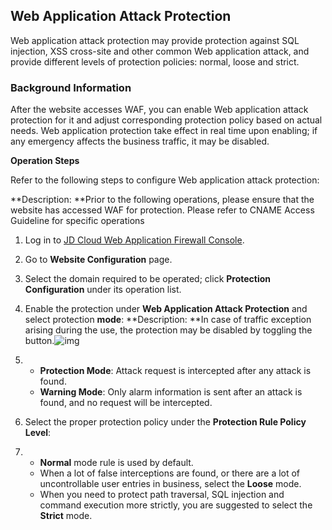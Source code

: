 ## Web Application Attack Protection

Web application attack protection may provide protection against SQL injection, XSS cross-site and other common Web application attack, and provide different levels of protection policies: normal, loose and strict.

### Background Information

After the website accesses WAF, you can enable Web application attack protection for it and adjust corresponding protection policy based on actual needs. Web application protection take effect in real time upon enabling; if any emergency affects the business traffic, it may be disabled.

**Operation Steps**

Refer to the following steps to configure Web application attack protection:

**Description: **Prior to the following operations, please ensure that the website has accessed WAF for protection. Please refer to CNAME Access Guideline for specific operations

1. Log in to [JD Cloud Web Application Firewall Console](https://cloudwaf-console.jdcloud.com).

2. Go to **Website Configuration** page.

3. Select the domain required to be operated; click **Protection Configuration** under its operation list.

4. Enable the protection under **Web Application Attack Protection** and select protection **mode**: 
         **Description: **In case of traffic exception arising during the use, the protection may be disabled by toggling the button.![img](https://github.com/jdcloudcom/cn/blob/edit/image/waf-img/web%E9%98%B2%E6%8A%A4-1.png)

5. - **Protection Mode**: Attack request is intercepted after any attack is found.
   - **Warning Mode**: Only alarm information is sent after an attack is found, and no request will be intercepted.

6. Select the proper protection policy under the **Protection Rule Policy Level**:

7. - **Normal** mode rule is used by default.
   - When a lot of false interceptions are found, or there are a lot of uncontrollable user entries in business, select the **Loose** mode.       
   - When you need to protect path traversal, SQL injection and command execution more strictly, you are suggested to select the **Strict** mode.

 

